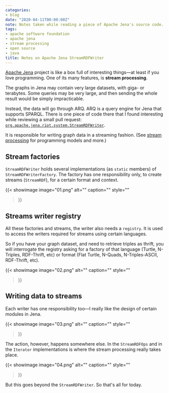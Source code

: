 ```yaml
---
categories:
- blog
date: "2020-04-11T00:00:00Z"
note: Notes taken while reading a piece of Apache Jena's source code.
tags:
- apache software foundation
- apache jena
- stream processing
- open source
- java
title: Notes on Apache Jena StreamRDFWriter
---
```


[Apache Jena](https://jena.apache.org/) project is like a box full of interesting things—at least if you love programming. One of its many features, is **stream processing**.

The graphs in Jena may contain very large datasets, with giga- or terabytes. Some queries may be very large, and then sending the whole result would be simply impracticable.

Instead, the data will go through ARQ. ARQ is a query engine for Jena that supports SPARQL. There is one piece of code there that I found interesting while reviewing a small pull request: [`org.apache.jena.riot.system.StreamRDFWriter`](https://github.com/apache/jena/blob/cbdba5edb47041a4181a00bd7660e5d4c212530a/jena-arq/src/main/java/org/apache/jena/riot/system/StreamRDFWriter.java).

It is responsible for writing graph data in a streaming fashion. (See [stream processing](https://en.wikipedia.org/wiki/Stream_processing) for programming models and more.)

## Stream factories

`StreamRDFWriter` holds several implementations (as `static` members) of `StreamRDFWriterFactory`. The factory has one responsibility only, to create streams (`StreamRDF`), for a certain format and context.

{{< showimage
  image="01.png"
  alt=""
  caption=""
  style=""
>}}

<!--more-->

## Streams writer registry

All these factories and streams, the writer also needs a `registry`. It is used to access the writers required for streams using certain languages.

So if you have your graph dataset, and need to retrieve triples as thrift, you will interrogate the registry asking for a factory of that language (Turtle, N-Triples, RDF-Thrift, etc) or format (Flat Turtle, N-Quads, N-Triples-ASCII, RDF-Thrift, etc).

{{< showimage
  image="02.png"
  alt=""
  caption=""
  style=""
>}}

## Writing data to streams

Each writer has one responsibility too—I really like the design of certain modules in Jena.

{{< showimage
  image="03.png"
  alt=""
  caption=""
  style=""
>}}

The action, however, happens somewhere else. In the `StreamRDFOps` and in the `Iterator` implementations is where the stream processing really takes place.

{{< showimage
  image="04.png"
  alt=""
  caption=""
  style=""
>}}

But this goes beyond the `StreamRDFWriter`. So that's all for today.
